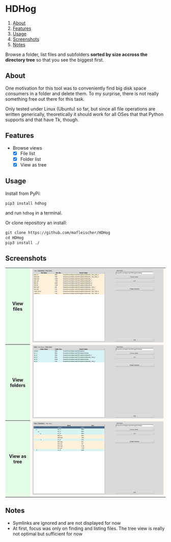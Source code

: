 
# HDHog

1. [About](#about)
1. [Features](#features)
3. [Usage](#usage)
4. [Screenshots](#screenshots)
5. [Notes](#notes)

Browse a folder, list files and subfolders **sorted by size accross the directory tree** so that you see the biggest first.

## About <a name="about"></a>
One motivation for this tool was to conveniently find big disk space consumers in a folder and
delete them. To my surprise, there is not really something free out there for this task.


Only tested under Linux (Ubuntu) so far, but since all file operations are written generically, theoretically it should work for all OSes that that Python supports and that have Tk, though.

## Features <a name="features"></a>
- Browse views
    - [x] File list
    - [x] Folder list
    - [x] View as tree

## Usage <a name="usage"></a>

Install from PyPi:
```shell
pip3 install hdhog
```
and run ``hdhog`` in a terminal.


Or clone repository an install:
```shell
git clone https://github.com/mafleischer/HDHog
cd HDHog
pip3 install ./
```

## Screenshots <a name="screenshots"></a>

<table>
    <!-- <style>
        th{background-color:#e2fce6;}
        td{background-color:#fff9f3;}
    </style> -->
    <tr>
        <th style="background-color: #e2fce6" >View files</th> <!-- color Nyanza -->
        <td style="background-color: #fff9f3" align="center"><img src="./doc/img/files.png" alt="View files"></img></td> <!--  color Floral White -->
    </tr>
    <tr>
        <th style="background-color: #e2fce6" >View folders</th>
        <td style="background-color: #fff9f3" align="center"><img src="./doc/img/dirs.png" alt="View folders"></img></td>
    </tr>
    <tr>
        <th style="background-color: #e2fce6" >View as tree</th>
        <td style="background-color: #fff9f3" align="center"><img src="./doc/img/tree.png" alt="View as tree"></img></td>
    </tr>
 </table>

## Notes <a name="notes"></a>
- Symlinks are ignored and are not displayed for now
- At first, focus was only on finding and listing files. The tree view is really not optimal but sufficient for now